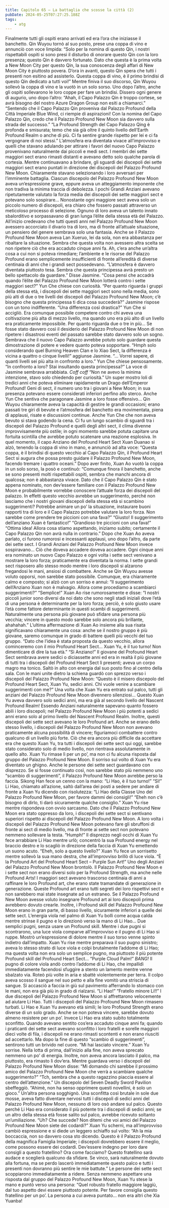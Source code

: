 ```yaml
---
title: Capitolo 65 – La battaglia che scosse la città (2)
pubDate: 2024-05-25T07:27:25.188Z
tags:
    - atg
---
```



Finalmente tutti gli ospiti erano arrivati ed era l’ora che iniziasse il banchetto. Qin Wuyou tornò al suo posto, prese una coppa di vino e annunciò con voce limpida: “Solo per la nomina di questo Qin, i nostri rispettabili ospiti si sono presi il disturbo di onorare questo Qin con la loro presenza; questo Qin è davvero fortunato. Dato che questa è la prima volta a New Moon City per questo Qin, la sua conoscenza degli affari di New Moon City è piuttosto povera. D’ora in avanti, questo Qin spera che tutti i presenti non esitino ad assisterlo. Questa coppa di vino, è il primo brindisi di questo Qin dedicato a tutti voi!”
Mentre finiva il suo discorso, Qin Wuyou sollevò la coppa di vino e la vuotò in un solo sorso.
Uno dopo l’altro, anche gli ospiti sollevarono le loro coppe per fare un brindisi. Dissero ogni genere di augurio, uno dopo l’altro:
“Ahah, il Capo Palazzo Qin è troppo cortese, se avrà bisogno del nostro Azure Dragon Group non esiti a chiamarci.”
“Sentendo che il Capo Palazzo Qin proveniva dal Palazzo Profound della Città Imperiale Blue Wind, ci riempie di aspirazioni! Con la nomina del Capo Palazzo Qin, credo che il Palazzo Profound New Moon sia davvero sulla strada del successo.”
“La Profound Strength del Capo Palazzo Qing è profonda e smisurata; temo che sia già oltre il quinto livello dell’Earth Profound Realm o anche di più. Ci fa sentire grande rispetto per lei e ci fa vergognare di noi stessi.”
L’atmosfera era diventata vivace all’improvviso e quelli che stavano adulando per attirare i favori del nuovo Capo Palazzo provenivano naturalmente dai piccoli e medi sect. I membri dei sette maggiori sect erano rimasti distanti e avevano detto solo qualche parola di cortesia.
Mentre continuavano a brindare, gli sguardi dei discepoli dei sette maggiori sect erano puntati in direzione dei discepoli del Palazzo Profound New Moon. Chiaramente stavano selezionando i loro avversari per l’imminente battaglia. Ciascun discepolo del Palazzo Profound New Moon aveva un’espressione grave, eppure aveva un atteggiamento imponente che non tradiva la minima traccia di debolezza. I pochi Grandi Anziani avevano ripetutamente valutato la forza media dei discepoli dei sette maggiori sect e potevano solo sospirare… Nonostante ogni maggiore sect aveva solo un piccolo numero di discepoli, era chiaro che fossero passati attraverso un meticoloso processo di selezione. Ognuno di loro aveva un talento innato sbalorditivo e sorpassavano di gran lunga l’élite della stessa età del Palazzo. All’inizio credevano che tutti questi anni nel Palazzo Profound New Moon avessero accorciato il divario tra di loro, ma di fronte all’attuale situazione, un pensiero del genere sembrava solo una fantasia.
Anche se il Palazzo Profound New Moon aveva Lan Xueruo, lei da sola, non era abbastanza per ribaltare la situazione. Sembra che questa volta non avessero altra scelta se non ripetere ciò che era accaduto cinque anni fa. Ah, c’era anche un’altra cosa a cui non si poteva rimediare; l’ambiente e le risorse del Palazzo Profound erano semplicemente insufficienti di fronte all’eredità di diverse centinaia di anni che i grandi sect possedevano.
“L’atmosfera è davvero diventata piuttosto tesa. Sembra che questa principessa avrà presto un bello spettacolo da guardare.” Disse Jasmine.
“Cosa pensi che accadrà quando l’élite del Palazzo Profound New Moon lotterà contro i sette maggiori sect?” Yun Che chiese con curiosità.
“Per quanto riguarda i gruppi della stessa età, i discepoli dei sette maggiori sect sono nella media, sono più alti di due o tre livelli dei discepoli del Palazzo Profound New Moon; c’è bisogno che questa principessa ti dica cosa succederà?” Jasmine rispose con un tono indifferente.
“Una differenza così drastica?” Yun Che si accigliò. Era comunque possibile competere contro chi aveva una coltivazione più alta di mezzo livello, ma quando uno era più alto di un livello era praticamente impossibile. Per quanto riguarda due o tre in più… Se fosse stato davvero così il desiderio del Palazzo Profound New Moon di non ripetere i disastrosi eventi del passato sarebbe stato davvero solo un sogno. Sembrava che il nuovo Capo Palazzo avrebbe potuto solo guardare questa dimostrazione di potere e vedere quanto poteva sopportare.
“Hmph solo considerando quel Burning Heaven Clan e lo Xiao Sect, la differenza è vicina a quattro o cinque livelli!” aggiunse Jasmine.
“… Vorrei sapere, di quanti livelli sei più alta in confronto a loro.” Yun Che chiese pensosamente.
“In confronto a loro? Stai insultando questa principessa?” La voce di Jasmine sembrava arrabbiata.
*Coff coff* “Non ne avevo la minima intenzione, stavo solo chiedendo per curiosità.”
Un super mostro loli di tredici anni che poteva eliminare rapidamente un Drago dell’Emperor Profound! Geni di sect, il numero uno tra i giovani a New Moon; in sua presenza potevano essere considerati inferiori perfino allo sterco. Anche Yun Che sentiva che paragonare Jasmine a loro fosse offensivo…
Qin Wuyou chiaramente aveva la capacità di gestire le grandi occasioni; erano passati tre giri di bevute e l’atmosfera del banchetto era movimentata, piena di applausi, risate e discussioni continue. Anche Yun Che che non aveva bevuto si stava godendo la cena.
Ci fu un lungo scambio di sguardi tra i discepoli del Palazzo Profound e quelli degli altri sect, il clima divenne improvvisamente più ostile; in ogni momento sarebbe potuta capitare una fortuita scintilla che avrebbe potuto scatenare una reazione esplosiva.
In quel momento, il capo Anziano del Profound Heart Sect Xuan Duanao si alzò, tenendo la coppa di vino in mano, e annunciò ad alta voce: “Questa coppa, è il brindisi di questo vecchio al Capo Palazzo Qin, il Profound Heart Sect si augura che possa presto guidare il Palazzo Profound New Moon, facendo tremare i quattro oceani.” Dopo aver finito, Xuan Ao vuotò la coppa in un solo sorso, la posò e continuò: “Comunque finora il banchetto, anche se sono presenti molti rispettabili ospiti, sembra che manchi ancora di qualcosa; non è abbastanza vivace. Dato che il Capo Palazzo Qin è stato appena nominato, non dev’essere familiare con il Palazzo Profound New Moon e probabilmente vorrebbe conoscere l’attuale forza dei discepoli del palazzo. In effetti questo vecchio avrebbe un suggerimento, perché non lasciamo che i nostri giovani discepoli della stessa età si scambino suggerimenti? Potrebbe animare un po’ la situazione, instaurare buoni rapporti tra di loro e il Capo Palazzo potrebbe valutare la loro forza. Non sarebbe come prendere tre piccioni con una fava?”
“Giusto! Il suggerimento dell’anziano Xuan è fantastico!”
“Grandioso tre piccioni con una fava!”
“Ottima idea! Allora cosa stiamo aspettando, iniziamo subito; certamente il Capo Palazzo Qin non avrà nulla in contrario.”
Dopo che Xuan Ao aveva parlato, ci furono rumorosi e incessanti applausi, uno dopo l’altro, da parte dei sette sect. I Grandi Anziani del Palazzo Profound New Moon invece sospiravano… Ciò che doveva accadere doveva accadere. Ogni cinque anni era nominato un nuovo Capo Palazzo e ogni volta i sette sect venivano a mostrare la loro forza; praticamente era diventata la norma.
I sette grandi sect risposero allo stesso modo mentre i loro discepoli si alzarono fregandosi le mani, ansiosi di combattere. Anche se Qin Wuyou avesse voluto opporsi, non sarebbe stato possibile. Comunque, era chiaramente calmo e composto; si alzò con un sorriso e annuì: “Il suggerimento dell’Anziano Xuan non è malvagio. Allora come procediamo a scambiarci suggerimenti?”
“Semplice!” Xuan Ao rise rumorosamente e disse: “I nostri piccoli junior sono diversi da noi dato che sono negli stadi iniziali dove l’età di una persona è determinante per la loro forza; perciò, è solo giusto usare l’età come fattore determinante in questi scambi di suggerimenti. Naturalmente una persona più giovane può sfidare una persona più vecchia; vincere in questo modo sarebbe solo ancora più brillante, ahahahah.”
L’ultima affermazione di Xuan Ao insieme alla sua risata significavano chiaramente una cosa: anche se il nostro gruppo è più giovane, saremo comunque in grado di battere quelli più vecchi del tuo gruppo.
“Dato che l’idea è stata proposta da questo vecchio, allora cominceremo con il mio Profound Heart Sect… Xuan Yu, è il tuo turno! Non dimenticare di dire la tua età.”
“Sì Anziano!”
Il giovane del Profound Heart Sect sembrava avere sedici o diciassette anni ed era in realtà il più giovane di tutti tra i discepoli del Profound Heart Sect lì presenti; aveva un corpo magro ma tonico. Saltò in alto con energia dal suo posto fino al centro della sala. Con le mani unite dietro la schiena guardò con sprezzo verso i discepoli del Palazzo Profound New Moon: ”Questo è il misero discepolo del Profound Heart Sect, Xuan Yu, sedici anni. Chi vuole venire a scambiare suggerimenti con me?”
Una volta che Xuan Yu era entrato sul palco, tutti gli anziani del Palazzo Profound New Moon divennero silenziosi… Questo Xuan Yu aveva davvero solo sedici anni, ma era già al secondo livello del Nascent Profound Realm! Essendo Anziani naturalmente sapevano quanto fossero abili i loro discepoli; nel Palazzo Profound New Moon i più potenti a sedici anni erano solo al primo livello del Nascent Profound Realm. Inoltre, questi discepoli dei sette sect avevano le loro Profound art. Anche se erano dello stesso livello, i discepoli del Palazzo Profound New Moon non avevano praticamente alcuna possibilità di vincere; figuriamoci combattere contro qualcuno di un livello più forte.
Ciò che era ancora più difficile da accettare era che questo Xuan Yu, tra tutti i discepoli dei sette sect qui oggi, sarebbe stato considerato solo di medio livello, non rientrava assolutamente in quello alto.
Xuan Yu rimase lì per un po’, ma non ci fu alcuna risposta dal gruppo del Palazzo Profound New Moon. Il sorriso sul volto di Xuan Yu era diventato un ghigno. Anche le persone dei sette sect guardavano con disprezzo. Se si fosse continuato così, non sarebbe stato più nemmeno uno “scambio di suggerimenti”, il Palazzo Profound New Moon avrebbe perso la faccia. Sikong Han fece un cenno con la mano: “Li Hao, è il tuo turno!”
“Sì!”
Li Hao, chiamato all’azione, saltò dall’area dei posti a sedere per andare di fronte a Xuan Yu dicendo con risolutezza: “Li Hao della Classe Uno del Palazzo Profound New Moon, per favore dammi dei consigli!”
“Eheh non c’è bisogno di dirlo, ti darò sicuramente qualche consiglio.” Xuan Yu rise mentre rispondeva con ovvio sarcasmo. Dato che il Palazzo Profound New Moon era stato oppresso da loro, i discepoli dei sette sect si sentivano superiori rispetto ai discepoli del Palazzo Profound New Moon. A loro volta i discepoli del Palazzo Profound New Moon potevano fare gli sbruffoni di fronte ai sect di medio livello, ma di fronte ai sette sect non potevano nemmeno sollevare la testa.
“Humph!” Il disprezzo negli occhi di Xuan Yu fece arrabbiare Li Hao mentre urlò; concentrò la sua Profound energy nel braccio destro e lo scagliò in direzione della faccia di Xuan Yu emettendo un suono acuto.
“Eheh, solo a questo livello?”
Xuan Yu fece un sorrisetto mentre sollevò la sua mano destra, che all’improvviso brillò di luce viola.
“È la Profound Art del Profound Heart Sect – Purple Sun Art!” Uno degli Anziani del Palazzo Profound New Moon brontolò.
Il Palazzo Profound New Moon e i sette sect non erano diversi solo per la Profound Strength, ma anche nelle Profound Arts! I maggiori sect avevano trascorso centinaia di anni a raffinare le loro Profound art, che erano state tramandate di generazione in generazione. Queste Profound art erano tutti segreti dei loro rispettivi sect e non sarebbero mai state insegnate ad un estraneo. Se il Palazzo Profound New Moon avesse voluto insegnare Profound art ai loro discepoli prima avrebbero dovuto crearle. Inoltre, i Profound skill del Palazzo Profound New Moon erano in gran parte, di basso livello, sicuramente inferiori a quelle dei sette sect.
L’energia viola nel palmo di Xuan Yu bollì come acqua calda mentre strinse il pugno e lo direzionò verso la mano di Li Hao… Due semplici pugni, senza usare un Profound skill.
Mentre i due pugni si scontrarono, una luce viola comparve all’improvviso e il pugno di Li Hao si ruppe. Mostrò un’espressione di dolore mentre il suo torso venne spinto indietro dall’impatto. Xuan Yu rise mentre preparava il suo pugno sinistro; aveva lo stesso strato di luce viola e colpì brutalmente l’addome di Li Hao; ma questa volta non era solo un semplice pugno, ma piuttosto il più potente Profound skill del Profound Heart Sect…
“Purple Cloud Palm!”
*BANG!* Il pugno di colore viola andò contro l’addome di Li Hao, che impallidì immediatamente facendosi sfuggire a stento un lamento mentre venne sbalzato via. Roteò più volte in aria e sbattè violentemente per terra. Il colpo aveva scosso il sangue nel suo petto e alla fine vomitò una striscia di sangue. Si accasciò a faccia in giù sul pavimento afferrando lo stomaco con le mani, non era già più in grado di rialzarsi.
“Li Hao!”
“Fratello minore Li!!”
I due discepoli del Palazzo Profound New Moon si affrettarono velocemente ad aiutare Li Hao. Tutti i discepoli del Palazzo Profound New Moon rimasero turbati. Li Hao e Xuan Yu avevano età simili; le loro Profound Strength erano diverse di un solo grado. Anche se non poteva vincere, sarebbe dovuto almeno resistere per un po’. Invece Li Hao era stato subito totalmente sconfitto.
Quando avevano sentito cos’era accaduto cinque anni fa; quando i praticanti dei sette sect avevano sconfitto i loro fratelli e sorelle maggiori dieci volte di fila, i discepoli ne erano rimasti scontenti e non erano riusciti ad accettarlo. Ma dopo la fine di questo “scambio di suggerimenti”, sentirono tutti un brivido nel cuore.
“Mi hai lasciato vincere.” Xuan Yu sorrise. Nella lotta di prima, dall’inizio alla fine, non aveva sprecato nemmeno un po’ di energia. Inoltre, non aveva ancora lasciato il palco, ma piuttosto, era rimasto lì dov’era. Mentre guardava verso i discepoli del Palazzo Profound New Moon disse: “Mi domando chi sarebbe il prossimo amico del Palazzo Profound New Moon che verrà a scambiare qualche suggerimento?”
“Tch, sembra che a questo ragazzino piaccia essere al centro dell’attenzione.” Un discepolo del Seven Deadly Sword Pavilion sbeffeggiò.
“Ahimè, non ha senso opprimere questi novellini, è solo un gioco.” Un’altra persona sogghignò.
Una sconfitta così brutale in sole due mosse, aveva fatto diventare nervosi tutti i discepoli di sedici anni del Palazzo Profound New Moon, nessuno di loro osò andare sul palco. Questo perché Li Hao era considerato il più potente tra i discepoli di sedici anni; se un altro della stessa età fosse salito sul palco, avrebbe ricevuto soltanto un’umiliazione.
“Uh? Che succede? Non ditemi che voi amici del Palazzo Profound New Moon siete dei codardi?” Xuan Yu schernì, ma all’improvviso cambiò espressione e si diede un leggero schiaffo sul volto: “Ah la mia boccaccia, non so davvero cosa sto dicendo. Questo è il Palazzo Profound della magnifica Famiglia Imperiale; i discepoli dovrebbero essere il meglio, come possono essere dei codardi. Dev’essere indegno per loro dare consigli a questo fratellino? Ora come facciamo? Questo fratellino sarà audace e sceglierà qualcuno da sfidare. Se vinco, sarà naturalmente dovuto alla fortuna, ma se perdo lascerò immediatamente questo palco e tutti i presenti non dovranno più sentire le mie battute.”
Le persone dei sette sect scoppiarono immediatamente a ridere.
Senza nemmeno aspettare una risposta dal gruppo del Palazzo Profound New Moon, Xuan Yu stese la mano e puntò verso una persona: “Quel robusto fratello maggiore laggiù, dal tuo aspetto devi essere piuttosto potente. Per favore consiglia questo fratellino per un po’.
La persona a cui aveva puntato… non era altri che Xia Yuanba!

